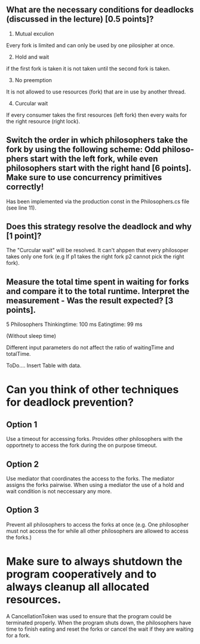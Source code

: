 ## What are the necessary conditions for deadlocks (discussed in the lecture) [0.5 points]?

1. Mutual exculion

Every fork is limited and can only be used by one pilosipher at once.

2. Hold and wait

if the first fork is taken it is not taken until the second fork is taken.

3. No preemption

It is not allowed to use resources (fork) that are in use by another thread.

4. Curcular wait

If every consumer takes the first resources (left fork) then every waits for the right resource (right lock).

## Switch the order in which philosophers take the fork by using the following scheme: Odd philoso- phers start with the left fork, while even philosophers start with the right hand [6 points]. Make sure to use concurrency primitives correctly!

Has been implemented via the production const in the Philosophers.cs file (see line 11).

## Does this strategy resolve the deadlock and why [1 point]?

The "Curcular wait" will be resolved. It can't ahppen that every philosoper takes only one fork (e.g If p1 takes the right fork p2 cannot pick the right fork).

## Measure the total time spent in waiting for forks and compare it to the total runtime. Interpret the measurement - Was the result expected? [3 points].

5 Philosophers
Thinkingtime: 100 ms
Eatingtime: 99 ms

(Without sleep time)

Different input parameters do not affect the ratio of waitingTime and totalTime.

ToDo.... Insert Table with data.

# Can you think of other techniques for deadlock prevention?

## Option 1

Use a timeout for accessing forks. Provides other philosophers with the opportnety to access the fork during the on purpose timeout.

## Option 2

Use mediator that coordinates the access to the forks. The mediator assigns the forks pairwise. When using a mediator the use of a hold and wait condition is not neccessary any more.

## Option 3

Prevent all philosophers to access the forks at once (e.g. One philosopher must not access the for while all other philosophers are allowed to access the forks.)

# Make sure to always shutdown the program cooperatively and to always cleanup all allocated resources.

<!-- A CancellationToken was used to ensure that the program can be gracefully shut down. When shutting down the program the philosophers have time to finish eating and putting back the forks or cancel the waiting if they are waiting for a fork. -->

A CancellationToken was used to ensure that the program could be terminated properly. When the program shuts down, the philosophers have time to finish eating and reset the forks or cancel the wait if they are waiting for a fork.
